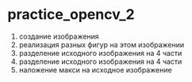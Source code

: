 # practice_opencv_2
1. создание изображения
2. реализация разных фигур на этом изображении 
3. разделение исходного изображения на 4 части
4. разделение исходного изображения на 4 части 
5. наложение макси на исходное изображение  
